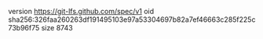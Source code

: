 version https://git-lfs.github.com/spec/v1
oid sha256:326faa260263df191495103e97a53304697b82a7ef46663c285f225c73b96f75
size 8743
